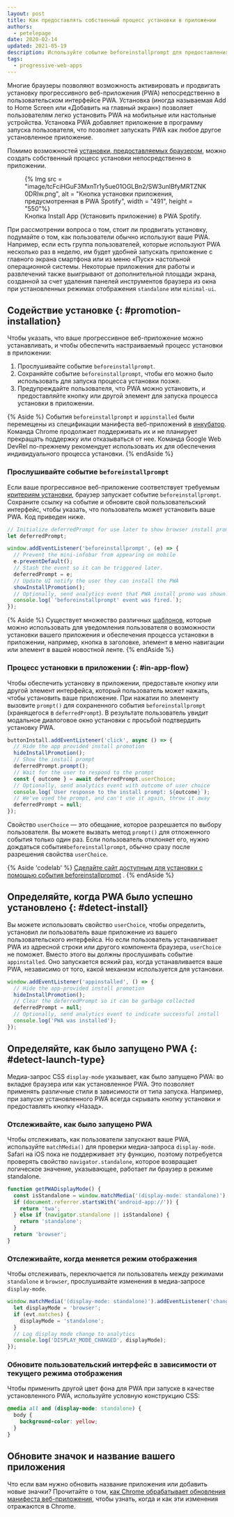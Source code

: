 ```yaml
---
layout: post
title: Как предоставлять собственный процесс установки в приложении
authors:
  - petelepage
date: 2020-02-14
updated: 2021-05-19
description: Используйте событие beforeinstallprompt для предоставления пользователям индивидуального бесперебойного процесса установки в приложении.
tags:
  - progressive-web-apps
---
```


Многие браузеры позволяют возможность активировать и продвигать установку прогрессивного веб-приложения (PWA) непосредственно в пользовательском интерфейсе PWA. Установка (иногда называемая Add to Home Screen или «Добавить на главный экран») позволяет пользователям легко установить PWA на мобильные или настольные устройства. Установка PWA добавляет приложение в программу запуска пользователя, что позволяет запускать PWA как любое другое установленное приложение.

Помимо возможностей [установки, предоставляемых браузером](/promote-install/#browser-promotion), можно создать собственный процесс установки непосредственно в приложении.

<figure class="w-figure w-figure--inline-right">{% Img src = "image/tcFciHGuF3MxnTr1y5ue01OGLBn2/SW3unIBfyMRTZNK0DRIw.png", alt = "Кнопка установки приложения, предусмотренная в PWA Spotify", width = "491", height = "550"%}<figcaption class="w-figcaption"> Кнопка Install App (Установить приложение) в PWA Spotify.</figcaption></figure>

При рассмотрении вопроса о том, стоит ли продвигать установку, подумайте о том, как пользователи обычно используют ваше PWA. Например, если есть группа пользователей, которые используют PWA несколько раз в неделю, им будет удобней запускать приложение с главного экрана смартфона или из меню «Пуск» настольной операционной системы. Некоторые приложения для работы и развлечений также выигрывают от дополнительной площади экрана, созданной за счет удаления панелей инструментов браузера из окна при установленных режимах отображения `standalone` или `minimal-ui`.

<div class="w-clearfix"></div>

## Содействие установке {: #promotion-installation}

Чтобы указать, что ваше прогрессивное веб-приложение можно устанавливать, и чтобы обеспечить настраиваемый процесс установки в приложении:

1. Прослушивайте событие `beforeinstallprompt`.
2. Сохраняйте событие `beforeinstallprompt`, чтобы его можно было использовать для запуска процесса установки позже.
3. Предупреждайте пользователя, что PWA можно установить, и предоставляйте кнопку или другой элемент для запуска процесса установки в приложении.

{% Aside %} События `beforeinstallprompt` и `appinstalled` были перемещены из спецификации манифеста веб-приложений в [инкубатор](https://github.com/WICG/beforeinstallprompt). Команда Chrome продолжает поддерживать их и не планирует прекращать поддержку или отказываться от нее. Команда Google Web DevRel по-прежнему рекомендует использовать их для обеспечения индивидуального процесса установки. {% endAside %}

### Прослушивайте событие `beforeinstallprompt`

Если ваше прогрессивное веб-приложение соответствует требуемым [критериям установки](/install-criteria/), браузер запускает событие `beforeinstallprompt`. Сохраните ссылку на событие и обновите свой пользовательский интерфейс, чтобы указать, что пользователь может установить ваше PWA. Код приведен ниже.

```js
// Initialize deferredPrompt for use later to show browser install prompt.
let deferredPrompt;

window.addEventListener('beforeinstallprompt', (e) => {
  // Prevent the mini-infobar from appearing on mobile
  e.preventDefault();
  // Stash the event so it can be triggered later.
  deferredPrompt = e;
  // Update UI notify the user they can install the PWA
  showInstallPromotion();
  // Optionally, send analytics event that PWA install promo was shown.
  console.log(`'beforeinstallprompt' event was fired.`);
});
```

{% Aside %} Существует множество различных [шаблонов](/promote-install/), которые можно использовать для уведомления пользователя о возможности установки вашего приложения и обеспечения процесса установки в приложении, например, кнопка в заголовке, элемент в меню навигации или элемент в вашей новостной ленте. {% endAside %}

### Процесс установки в приложении {: #in-app-flow}

Чтобы обеспечить установку в приложении, предоставьте кнопку или другой элемент интерфейса, который пользователь может нажать, чтобы установить ваше приложение. При нажатии по элементу вызовите `prompt()` для сохраненного события `beforeinstallprompt` (хранящегося в `deferredPrompt`). В результате пользователь увидит модальное диалоговое окно установки с просьбой подтвердить установку PWA.

```js
buttonInstall.addEventListener('click', async () => {
  // Hide the app provided install promotion
  hideInstallPromotion();
  // Show the install prompt
  deferredPrompt.prompt();
  // Wait for the user to respond to the prompt
  const { outcome } = await deferredPrompt.userChoice;
  // Optionally, send analytics event with outcome of user choice
  console.log(`User response to the install prompt: ${outcome}`);
  // We've used the prompt, and can't use it again, throw it away
  deferredPrompt = null;
});
```

Свойство `userChoice` — это обещание, которое разрешается по выбору пользователя. Вы можете вызвать метод `prompt()` для отложенного события только один раз. Если пользователь отклоняет его, нужно дождаться события`beforeinstallprompt`, обычно сразу после разрешения свойства `userChoice`.

{% Aside 'codelab' %} [Сделайте сайт доступным для установки с помощью события beforeinstallprompt](/codelab-make-installable) . {% endAside %}

## Определяйте, когда PWA было успешно установлено {: #detect-install}

Вы можете использовать свойство `userChoice`, чтобы определить, установил ли пользователь ваше приложение из вашего пользовательского интерфейса. Но если пользователь устанавливает PWA из адресной строки или другого компонента браузера, `userChoice` не поможет. Вместо этого вы должны прослушивать событие `appinstalled`. Оно запускается всякий раз, когда устанавливается ваше PWA, независимо от того, какой механизм используется для установки.

```js
window.addEventListener('appinstalled', () => {
  // Hide the app-provided install promotion
  hideInstallPromotion();
  // Clear the deferredPrompt so it can be garbage collected
  deferredPrompt = null;
  // Optionally, send analytics event to indicate successful install
  console.log('PWA was installed');
});
```

## Определяйте, как было запущено PWA {: #detect-launch-type}

Медиа-запрос CSS `display-mode` указывает, как было запущено PWA: во вкладке браузера или как установленное PWA. Это позволяет применять различные стили в зависимости от типа запуска. Например, при запуске установленного PWA всегда скрывать кнопку установки и предоставлять кнопку «Назад».

### Отслеживайте, как было запущено PWA

Чтобы отслеживать, как пользователи запускают ваше PWA, используйте `matchMedia()` для проверки медиа-запроса `display-mode`. Safari на iOS пока не поддерживает эту функцию, поэтому потребуется проверять свойство `navigator.standalone`, которое возвращает логическое значение, указывающее, работает ли браузер в режиме standalone.

```js
function getPWADisplayMode() {
  const isStandalone = window.matchMedia('(display-mode: standalone)').matches;
  if (document.referrer.startsWith('android-app://')) {
    return 'twa';
  } else if (navigator.standalone || isStandalone) {
    return 'standalone';
  }
  return 'browser';
}
```

### Отслеживайте, когда меняется режим отображения

Чтобы отслеживать, переключается ли пользователь между режимами `standalone` и `browser`, прослушивайте изменения в медиа-запросе `display-mode`.

```js
window.matchMedia('(display-mode: standalone)').addEventListener('change', (evt) => {
  let displayMode = 'browser';
  if (evt.matches) {
    displayMode = 'standalone';
  }
  // Log display mode change to analytics
  console.log('DISPLAY_MODE_CHANGED', displayMode);
});
```

### Обновите пользовательский интерфейс в зависимости от текущего режима отображения

Чтобы применить другой цвет фона для PWA при запуске в качестве установленного PWA, используйте условную конструкцию CSS:

```css
@media all and (display-mode: standalone) {
  body {
    background-color: yellow;
  }
}
```

## Обновите значок и название вашего приложения

Что если вам нужно обновить название приложения или добавить новые значки? Прочитайте о том, [как Chrome обрабатывает обновления манифеста веб-приложения](/manifest-updates/), чтобы узнать, когда и как эти изменения отражаются в Chrome.
